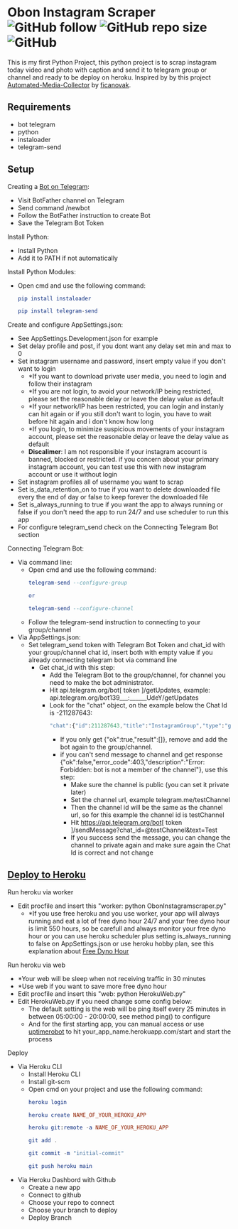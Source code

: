 # Obon Instagram Scraper ![GitHub follow](https://img.shields.io/github/followers/rezaffikri?label=Follow&style=social) ![GitHub repo size](https://img.shields.io/github/repo-size/rezaffikri/ObonInstagramScraper) ![GitHub](https://img.shields.io/github/license/rezaffikri/ObonInstagramScraper)

 This is my first Python Project, this python project is to scrap instagram today video and photo with caption and send it to telegram group or channel and ready to be deploy on heroku.
 Inspired by by this project [Automated-Media-Collector](https://github.com/ficanovak/Automated-Media-Collector) by [ficanovak](https://github.com/ficanovak).
 
 ## Requirements
- bot telegram
- python
- instaloader
- telegram-send
 
 ##  Setup
Creating a [Bot on Telegram](https://core.telegram.org/bots):
- Visit BotFather channel on Telegram
- Send command /newbot
- Follow the BotFather instruction to create Bot
- Save the Telegram Bot Token

Install Python:
- Install Python
- Add it to PATH if not automatically

Install Python Modules:
- Open cmd and use the following command:
    ```elm
    pip install instaloader

    pip install telegram-send
    ```

Create and configure AppSettings.json:
- See AppSettings.Development.json for example
- Set delay profile and post, if you dont want any delay set min and max to 0
- Set instagram username and password, insert empty value if you don't want to login
    - *If you want to download private user media, you need to login and follow their instagram
    - *If you are not login, to avoid your network/IP being restricted, please set the reasonable delay or leave the delay value as default
    - *If your network/IP has been restricted, you can login and instanly can hit again or if you still don't want to login, you have to wait before hit again and i don't know how long
    - *If you login, to minimize suspicious movements of your instagram account, please set the reasonable delay or leave the delay value as default
    - **Discalimer**: I am not responsible if your instagram account is banned, blocked or restricted. if you concern about your primary instagram account, you can test use this with new instagram account or use it without login
- Set instagram profiles all of username you want to scrap
- Set is_data_retention_on to true if you want to delete downloaded file every the end of day or false to keep forever the downloaded file
- Set is_always_running to true if you want the app to always running or false if you don't need the app to run 24/7 and use scheduler to run this app
- For configure telegram_send check on the Connecting Telegram Bot section

Connecting Telegram Bot:
- Via command line:
    - Open cmd and use the following command:
        ```elm
        telegram-send --configure-group

        or

        telegram-send --configure-channel
        ```
    - Follow the telegram-send instruction to connecting to your group/channel
- Via AppSettings.json:
    - Set telegram_send token with Telegram Bot Token and chat_id with your group/channel chat id, insert both with empty value if you already connecting telegram bot via command line
        - Get chat_id with this step:
            - Add the Telegram Bot to the group/channel, for channel you need to make the bot administrator.
            - Hit api.telegram.org/bot[ token ]/getUpdates, example: api.telegram.org/bot139___:______UdeY/getUpdates
            - Look for the "chat" object, on the example below the Chat Id is -211287643:
                ```elm
                "chat":{"id":211287643,"title":"InstagramGroup","type":"group","all_members_are_administrators":true}
                ```
                - If you only get {"ok":true,"result":[]}, remove and add the bot again to the group/channel.
                - if you can't send message to channel and get response {"ok":false,"error_code":403,"description":"Error: Forbidden: bot is not a member of the channel"}, use this step:
                    - Make sure the channel is public (you can set it private later)
                    - Set the channel url, example telegram.me/testChannel
                    - Then the channel id will be the same as the channel url, so for this example the channel id is testChannel
                    - Hit https://api.telegram.org/bot[ token ]/sendMessage?chat_id=@testChannel&text=Test
                    - If you success send the message, you can change the channel to private again and make sure again the Chat Id is correct and not change

## [Deploy to Heroku](https://devcenter.heroku.com/articles/getting-started-with-python)

Run heroku via worker
- Edit procfile and insert this "worker: python ObonInstagramscraper.py"
    - *If you use free heroku and you use worker, your app will always running and eat a lot of free dyno hour 24/7 and your free dyno hour is limit 550 hours, so be carefull and always monitor your free dyno hour or you can use heroku scheduler plus setting is_always_running to false on AppSettings.json  or use heroku hobby plan, see this explanation about [Free Dyno Hour](https://devcenter.heroku.com/articles/free-dyno-hours)

Run heroku via web
- *Your web will be sleep when not receiving traffic in 30 minutes
- *Use web if you want to save more free dyno hour
- Edit procfile and insert this "web: python HerokuWeb.py"
- Edit HerokuWeb.py if you need change some config below:
    - The default setting is the web will be ping itself every 25 minutes in between 05:00:00 - 20:00:00, see method ping() to configure 
    - And for the first starting app, you can manual access or use [uptimerobot](https://uptimerobot.com) to hit your_app_name.herokuapp.com/start and start the process

Deploy
- Via Heroku CLI
    - Install Heroku CLI
    - Install git-scm
    - Open cmd on your project and use the following command:
        ```elm
        heroku login

        heroku create NAME_OF_YOUR_HEROKU_APP

        heroku git:remote -a NAME_OF_YOUR_HEROKU_APP

        git add .

        git commit -m "initial-commit"

        git push heroku main
        ```
- Via Heroku Dashbord with Github
    - Create a new app
    - Connect to github
    - Choose your repo to connect
    - Choose your branch to deploy
    - Deploy Branch